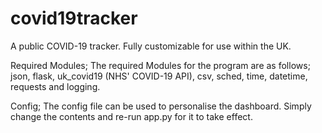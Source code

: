 # covid19tracker
A public COVID-19 tracker. Fully customizable for use within the UK. 

Required Modules;
The required Modules for the program are as follows; json, flask, uk_covid19 (NHS' COVID-19 API), csv, sched, time, datetime, requests and logging.

Config;
The config file can be used to personalise the dashboard. Simply change the contents and re-run app.py for it to take effect.
